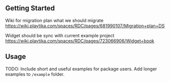## Getting Started

Wiki for migration plan what we should migrate
https://wiki.playtika.com/spaces/RDC/pages/681990107/Migration+plan+DS

Widget should be sync with current example project
https://wiki.playtika.com/spaces/RDC/pages/723066906/Widget+book


## Usage

TODO: Include short and useful examples for package users. Add longer examples
to `/example` folder.
